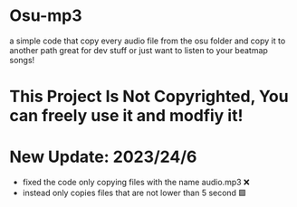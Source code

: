 # Osu-mp3
a simple code that copy every audio file from the osu folder and copy it to another path great for dev stuff or just want to listen to your beatmap songs!
# This Project Is Not Copyrighted, You can freely use it and modfiy it!

# New Update: 2023/24/6
- fixed the code only copying files with the name audio.mp3 ❌
- instead only copies files that are not lower than 5 second 🟩
